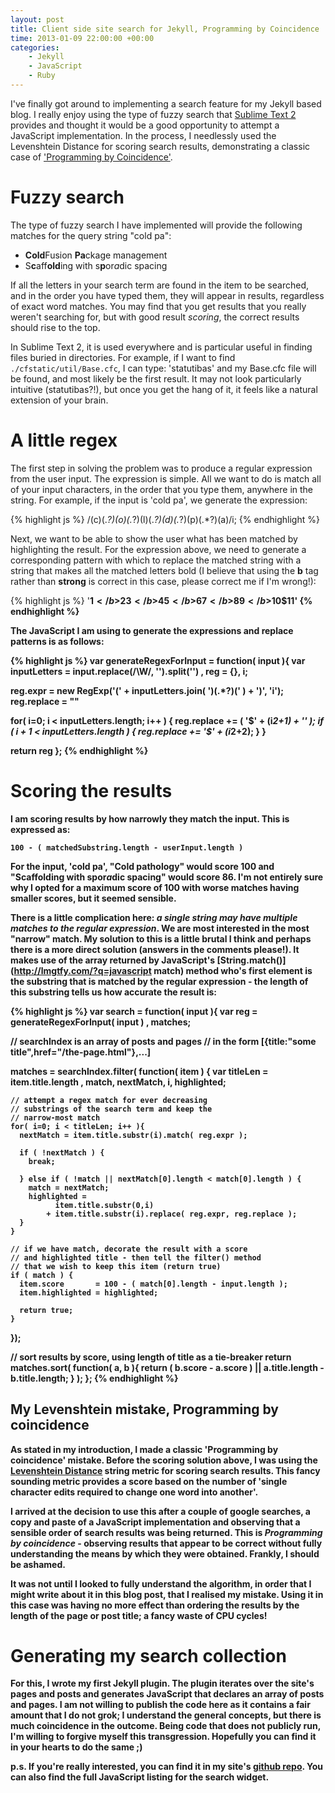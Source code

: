 ```yaml
---
layout: post
title: Client side site search for Jekyll, Programming by Coincidence
time: 2013-01-09 22:00:00 +00:00
categories:
    - Jekyll
    - JavaScript
    - Ruby
---
```

I've finally got around to implementing a search feature for my Jekyll based blog. I really enjoy using the type of fuzzy search that [Sublime Text 2](http://www.sublimetext.com/2) provides and thought it would be a good opportunity to attempt a JavaScript implementation. In the process, I needlessly used the Levenshtein Distance for scoring search results, demonstrating a classic case of ['Programming by Coincidence'](http://pragprog.com/the-pragmatic-programmer/extracts/coincidence).<!--more-->

# Fuzzy search

The type of fuzzy search I have implemented will provide the following matches for the query string "cold pa":

* **Cold**Fusion **Pa**ckage management
* S**c**aff**old**ing with s**p**or*a*dic spacing

If all the letters in your search term are found in the item to be searched, and in the order you have typed them, they will appear in results, regardless of exact word matches. You may find that you get results that you really weren't searching for, but with good result *scoring*, the correct results should rise to the top.

In Sublime Text 2, it is used everywhere and is particular useful in finding files buried in directories. For example, if I want to find `./cfstatic/util/Base.cfc`, I can type: 'statutibas' and my Base.cfc file will be found, and most likely be the first result. It may not look particularly intuitive (statutibas?!), but once you get the hang of it, it feels like a natural extension of your brain.

# A little regex

The first step in solving the problem was to produce a regular expression from the user input. The expression is simple. All we want to do is match all of your input characters, in the order that you type them, anywhere in the string. For example, if the input is 'cold pa', we generate the expression:

{% highlight js %}
/(c)(.*?)(o)(.*?)(l)(.*?)(d)(.*?)(p)(.*?)(a)/i;
{% endhighlight %}

Next, we want to be able to show the user what has been matched by highlighting the result. For the expression above, we need to generate a corresponding pattern with which to replace the matched string with a string that makes all the matched letters bold (I believe that using the **b** tag rather than **strong** is correct in this case, please correct me if I'm wrong!):

{% highlight js %}
'<b>$1</b>$2<b>$3</b>$4<b>$5</b>$6<b>$7</b>$8<b>$9</b>$10<b>$11</b>'
{% endhighlight %}

The JavaScript I am using to generate the expressions and replace patterns is as follows:

{% highlight js %}
var generateRegexForInput = function( input ){
  var inputLetters = input.replace(/\W/, '').split('')
    , reg = {}, i;

  reg.expr = new RegExp('(' + inputLetters.join( ')(.*?)(' ) + ')', 'i');
  reg.replace = ""

  for( i=0; i < inputLetters.length; i++ ) {
    reg.replace += ( '<b>$' + (i*2+1) + '</b>' );
    if ( i + 1 < inputLetters.length ) {
      reg.replace += '$' + (i*2+2);
    }
  }

  return reg
};
{% endhighlight %}

# Scoring the results

I am scoring results by how narrowly they match the input. This is expressed as:

`100 - ( matchedSubstring.length - userInput.length )`

For the input, 'cold pa', "**Cold pa**thology" would score 100 and "S**c**aff**old**ing with s**p**or*a*dic spacing" would score 86. I'm not entirely sure why I opted for a maximum score of 100 with worse matches having smaller scores, but it seemed sensible.

There is a little complication here: *a single string may have multiple matches to the regular expression*. We are most interested in the most "narrow" match. My solution to this is a little brutal I think and perhaps there is a more direct solution (answers in the comments please!). It makes use of the array returned by JavaScript's [String.match()](http://lmgtfy.com/?q=javascript match) method who's first element is the substring that is matched by the regular expression - the length of this substring tells us how accurate the result is:

{% highlight js %}
var search = function( input ){
  var reg = generateRegexForInput( input )
    , matches;

  // searchIndex is an array of posts and pages
  // in the form [{title:"some title",href="/the-page.html"},...]

  matches = searchIndex.filter( function( item ) {
    var titleLen = item.title.length
      , match, nextMatch, i, highlighted;

    // attempt a regex match for ever decreasing
    // substrings of the search term and keep the
    // narrow-most match
    for( i=0; i < titleLen; i++ ){
      nextMatch = item.title.substr(i).match( reg.expr );

      if ( !nextMatch ) {
        break;

      } else if ( !match || nextMatch[0].length < match[0].length ) {
        match = nextMatch;
        highlighted =
        	  item.title.substr(0,i)
        	+ item.title.substr(i).replace( reg.expr, reg.replace );
      }
    }

    // if we have match, decorate the result with a score
    // and highlighted title - then tell the filter() method
    // that we wish to keep this item (return true)
    if ( match ) {
      item.score       = 100 - ( match[0].length - input.length );
      item.highlighted = highlighted;

      return true;
    }
  });

  // sort results by score, using length of title as a tie-breaker
  return matches.sort( function( a, b ){
    return ( b.score - a.score ) || a.title.length - b.title.length;
  } );
};
{% endhighlight %}


## My Levenshtein mistake, Programming by coincidence

As stated in my introduction, I made a classic 'Programming by coincidence' mistake. Before the scoring solution above, I was using the [Levenshtein Distance](http://en.wikipedia.org/wiki/Levenshtein_distance) string metric for scoring search results. This fancy sounding metric provides a score based on the number of 'single character edits required to change one word into another'.

I arrived at the decision to use this after a couple of google searches, a copy and paste of a JavaScript implementation and observing that a sensible order of search results was being returned. This is *Programming by coincidence* - observing results that appear to be correct without fully understanding the means by which they were obtained. Frankly, I should be ashamed.

It was not until I looked to fully understand the algorithm, in order that I might write about it in this  blog post, that I realised my mistake. Using it in this case was having no more effect than ordering the results by the length of the page or post title; a fancy waste of CPU cycles!

# Generating my search collection

For this, I wrote my first Jekyll plugin. The plugin iterates over the site's pages and posts and generates  JavaScript that declares an array of posts and pages. I am not willing to publish the code here as it contains a fair amount that I do not grok; I understand the general concepts, but there is much coincidence in the outcome. Being code that does not publicly run, I'm willing to forgive myself this transgression. Hopefully you can find it in your hearts to do the same ;)

p.s. If you're really interested, you can find it in my site's [github repo](https://github.com/DominicWatson/frankfusion). You can also find the full JavaScript listing for the search widget.